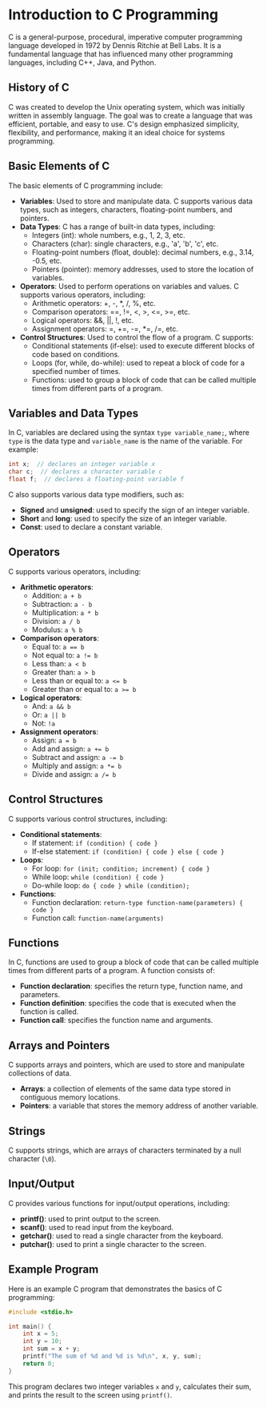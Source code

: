# Introduction to C Programming
C is a general-purpose, procedural, imperative computer programming language developed in 1972 by Dennis Ritchie at Bell Labs. It is a fundamental language that has influenced many other programming languages, including C++, Java, and Python.

## History of C
C was created to develop the Unix operating system, which was initially written in assembly language. The goal was to create a language that was efficient, portable, and easy to use. C's design emphasized simplicity, flexibility, and performance, making it an ideal choice for systems programming.

## Basic Elements of C
The basic elements of C programming include:

* **Variables**: Used to store and manipulate data. C supports various data types, such as integers, characters, floating-point numbers, and pointers.
* **Data Types**: C has a range of built-in data types, including:
	+ Integers (int): whole numbers, e.g., 1, 2, 3, etc.
	+ Characters (char): single characters, e.g., 'a', 'b', 'c', etc.
	+ Floating-point numbers (float, double): decimal numbers, e.g., 3.14, -0.5, etc.
	+ Pointers (pointer): memory addresses, used to store the location of variables.
* **Operators**: Used to perform operations on variables and values. C supports various operators, including:
	+ Arithmetic operators: +, -, \*, /, %, etc.
	+ Comparison operators: ==, !=, <, >, <=, >=, etc.
	+ Logical operators: &&, ||, !, etc.
	+ Assignment operators: =, +=, -=, \*=, /=, etc.
* **Control Structures**: Used to control the flow of a program. C supports:
	+ Conditional statements (if-else): used to execute different blocks of code based on conditions.
	+ Loops (for, while, do-while): used to repeat a block of code for a specified number of times.
	+ Functions: used to group a block of code that can be called multiple times from different parts of a program.

## Variables and Data Types
In C, variables are declared using the syntax `type variable_name;`, where `type` is the data type and `variable_name` is the name of the variable. For example:
```c
int x;  // declares an integer variable x
char c;  // declares a character variable c
float f;  // declares a floating-point variable f
```
C also supports various data type modifiers, such as:

* **Signed** and **unsigned**: used to specify the sign of an integer variable.
* **Short** and **long**: used to specify the size of an integer variable.
* **Const**: used to declare a constant variable.

## Operators
C supports various operators, including:

* **Arithmetic operators**:
	+ Addition: `a + b`
	+ Subtraction: `a - b`
	+ Multiplication: `a * b`
	+ Division: `a / b`
	+ Modulus: `a % b`
* **Comparison operators**:
	+ Equal to: `a == b`
	+ Not equal to: `a != b`
	+ Less than: `a < b`
	+ Greater than: `a > b`
	+ Less than or equal to: `a <= b`
	+ Greater than or equal to: `a >= b`
* **Logical operators**:
	+ And: `a && b`
	+ Or: `a || b`
	+ Not: `!a`
* **Assignment operators**:
	+ Assign: `a = b`
	+ Add and assign: `a += b`
	+ Subtract and assign: `a -= b`
	+ Multiply and assign: `a *= b`
	+ Divide and assign: `a /= b`

## Control Structures
C supports various control structures, including:

* **Conditional statements**:
	+ If statement: `if (condition) { code }`
	+ If-else statement: `if (condition) { code } else { code }`
* **Loops**:
	+ For loop: `for (init; condition; increment) { code }`
	+ While loop: `while (condition) { code }`
	+ Do-while loop: `do { code } while (condition);`
* **Functions**:
	+ Function declaration: `return-type function-name(parameters) { code }`
	+ Function call: `function-name(arguments)`

## Functions
In C, functions are used to group a block of code that can be called multiple times from different parts of a program. A function consists of:

* **Function declaration**: specifies the return type, function name, and parameters.
* **Function definition**: specifies the code that is executed when the function is called.
* **Function call**: specifies the function name and arguments.

## Arrays and Pointers
C supports arrays and pointers, which are used to store and manipulate collections of data.

* **Arrays**: a collection of elements of the same data type stored in contiguous memory locations.
* **Pointers**: a variable that stores the memory address of another variable.

## Strings
C supports strings, which are arrays of characters terminated by a null character (`\0`).

## Input/Output
C provides various functions for input/output operations, including:

* **printf()**: used to print output to the screen.
* **scanf()**: used to read input from the keyboard.
* **getchar()**: used to read a single character from the keyboard.
* **putchar()**: used to print a single character to the screen.

## Example Program
Here is an example C program that demonstrates the basics of C programming:
```c
#include <stdio.h>

int main() {
    int x = 5;
    int y = 10;
    int sum = x + y;
    printf("The sum of %d and %d is %d\n", x, y, sum);
    return 0;
}
```
This program declares two integer variables `x` and `y`, calculates their sum, and prints the result to the screen using `printf()`.